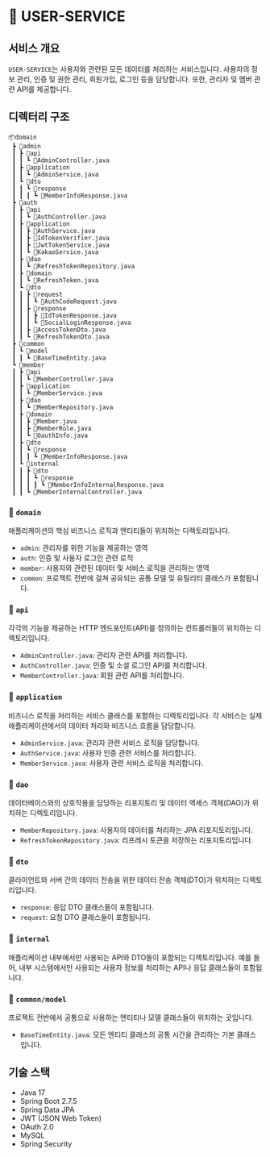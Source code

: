 # 📂 USER-SERVICE

## 서비스 개요
`USER-SERVICE`는 사용자와 관련된 모든 데이터를 처리하는 서비스입니다. 사용자의 정보 관리, 인증 및 권한 관리, 회원가입, 로그인 등을 담당합니다. 또한, 관리자 및 멤버 관련 API를 제공합니다.

## 디렉터리 구조
```
📦domain
 ┣ 📂admin
 ┃ ┣ 📂api
 ┃ ┃ ┗ 📜AdminController.java
 ┃ ┣ 📂application
 ┃ ┃ ┗ 📜AdminService.java
 ┃ ┗ 📂dto
 ┃ ┃ ┗ 📂response
 ┃ ┃ ┃ ┗ 📜MemberInfoResponse.java
 ┣ 📂auth
 ┃ ┣ 📂api
 ┃ ┃ ┗ 📜AuthController.java
 ┃ ┣ 📂application
 ┃ ┃ ┣ 📜AuthService.java
 ┃ ┃ ┣ 📜IdTokenVerifier.java
 ┃ ┃ ┣ 📜JwtTokenService.java
 ┃ ┃ ┗ 📜KakaoService.java
 ┃ ┣ 📂dao
 ┃ ┃ ┗ 📜RefreshTokenRepository.java
 ┃ ┣ 📂domain
 ┃ ┃ ┗ 📜RefreshToken.java
 ┃ ┗ 📂dto
 ┃ ┃ ┣ 📂request
 ┃ ┃ ┃ ┗ 📜AuthCodeRequest.java
 ┃ ┃ ┣ 📂response
 ┃ ┃ ┃ ┣ 📜IdTokenResponse.java
 ┃ ┃ ┃ ┗ 📜SocialLoginResponse.java
 ┃ ┃ ┣ 📜AccessTokenDto.java
 ┃ ┃ ┗ 📜RefreshTokenDto.java
 ┣ 📂common
 ┃ ┗ 📂model
 ┃ ┃ ┗ 📜BaseTimeEntity.java
 ┗ 📂member
 ┃ ┣ 📂api
 ┃ ┃ ┗ 📜MemberController.java
 ┃ ┣ 📂application
 ┃ ┃ ┗ 📜MemberService.java
 ┃ ┣ 📂dao
 ┃ ┃ ┗ 📜MemberRepository.java
 ┃ ┣ 📂domain
 ┃ ┃ ┣ 📜Member.java
 ┃ ┃ ┣ 📜MemberRole.java
 ┃ ┃ ┗ 📜OauthInfo.java
 ┃ ┣ 📂dto
 ┃ ┃ ┗ 📂response
 ┃ ┃ ┃ ┗ 📜MemberInfoResponse.java
 ┃ ┗ 📂internal
 ┃ ┃ ┣ 📂dto
 ┃ ┃ ┃ ┗ 📂response
 ┃ ┃ ┃ ┃ ┗ 📜MemberInfoInternalResponse.java
 ┃ ┃ ┗ 📜MemberInternalController.java
```


### 📂 `domain`
애플리케이션의 핵심 비즈니스 로직과 엔티티들이 위치하는 디렉토리입니다. 
- `admin`: 관리자를 위한 기능을 제공하는 영역
- `auth`: 인증 및 사용자 로그인 관련 로직
- `member`: 사용자와 관련된 데이터 및 서비스 로직을 관리하는 영역
- `common`: 프로젝트 전반에 걸쳐 공유되는 공통 모델 및 유틸리티 클래스가 포함됩니다.

### 📂 `api`
각각의 기능을 제공하는 HTTP 엔드포인트(API)를 정의하는 컨트롤러들이 위치하는 디렉토리입니다.
- `AdminController.java`: 관리자 관련 API를 처리합니다.
- `AuthController.java`: 인증 및 소셜 로그인 API를 처리합니다.
- `MemberController.java`: 회원 관련 API를 처리합니다.

### 📂 `application`
비즈니스 로직을 처리하는 서비스 클래스를 포함하는 디렉토리입니다. 각 서비스는 실제 애플리케이션에서의 데이터 처리와 비즈니스 흐름을 담당합니다.
- `AdminService.java`: 관리자 관련 서비스 로직을 담당합니다.
- `AuthService.java`: 사용자 인증 관련 서비스를 처리합니다.
- `MemberService.java`: 사용자 관련 서비스 로직을 처리합니다.

### 📂 `dao`
데이터베이스와의 상호작용을 담당하는 리포지토리 및 데이터 액세스 객체(DAO)가 위치하는 디렉토리입니다.
- `MemberRepository.java`: 사용자의 데이터를 처리하는 JPA 리포지토리입니다.
- `RefreshTokenRepository.java`: 리프레시 토큰을 저장하는 리포지토리입니다.

### 📂 `dto`
클라이언트와 서버 간의 데이터 전송을 위한 데이터 전송 객체(DTO)가 위치하는 디렉토리입니다. 
- `response`: 응답 DTO 클래스들이 포함됩니다. 
- `request`: 요청 DTO 클래스들이 포함됩니다.

### 📂 `internal`
애플리케이션 내부에서만 사용되는 API와 DTO들이 포함되는 디렉토리입니다. 예를 들어, 내부 시스템에서만 사용되는 사용자 정보를 처리하는 API나 응답 클래스들이 포함됩니다.

### 📂 `common/model`
프로젝트 전반에서 공통으로 사용하는 엔티티나 모델 클래스들이 위치하는 곳입니다.
- `BaseTimeEntity.java`: 모든 엔티티 클래스의 공통 시간을 관리하는 기본 클래스입니다.

## 기술 스택
- Java 17
- Spring Boot 2.7.5
- Spring Data JPA
- JWT (JSON Web Token)
- OAuth 2.0
- MySQL
- Spring Security


